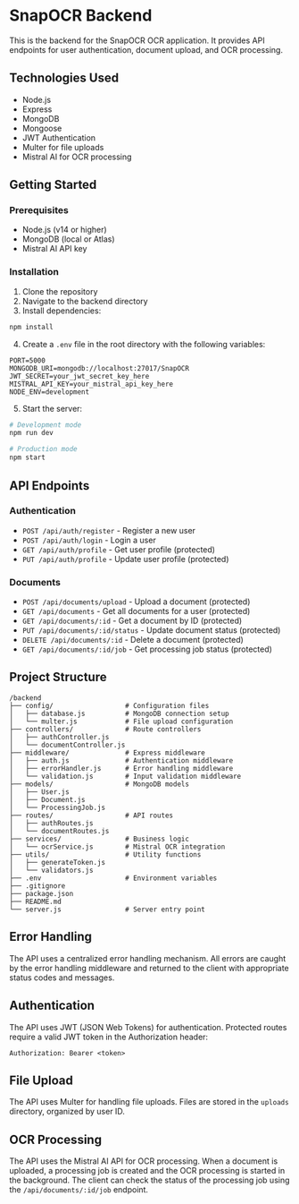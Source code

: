 # SnapOCR Backend

This is the backend for the SnapOCR OCR application. It provides API endpoints for user authentication, document upload, and OCR processing.

## Technologies Used

- Node.js
- Express
- MongoDB
- Mongoose
- JWT Authentication
- Multer for file uploads
- Mistral AI for OCR processing

## Getting Started

### Prerequisites

- Node.js (v14 or higher)
- MongoDB (local or Atlas)
- Mistral AI API key

### Installation

1. Clone the repository
2. Navigate to the backend directory
3. Install dependencies:

```bash
npm install
```

4. Create a `.env` file in the root directory with the following variables:

```
PORT=5000
MONGODB_URI=mongodb://localhost:27017/SnapOCR
JWT_SECRET=your_jwt_secret_key_here
MISTRAL_API_KEY=your_mistral_api_key_here
NODE_ENV=development
```

5. Start the server:

```bash
# Development mode
npm run dev

# Production mode
npm start
```

## API Endpoints

### Authentication

- `POST /api/auth/register` - Register a new user
- `POST /api/auth/login` - Login a user
- `GET /api/auth/profile` - Get user profile (protected)
- `PUT /api/auth/profile` - Update user profile (protected)

### Documents

- `POST /api/documents/upload` - Upload a document (protected)
- `GET /api/documents` - Get all documents for a user (protected)
- `GET /api/documents/:id` - Get a document by ID (protected)
- `PUT /api/documents/:id/status` - Update document status (protected)
- `DELETE /api/documents/:id` - Delete a document (protected)
- `GET /api/documents/:id/job` - Get processing job status (protected)

## Project Structure

```
/backend
├── config/                  # Configuration files
│   ├── database.js          # MongoDB connection setup
│   └── multer.js            # File upload configuration
├── controllers/             # Route controllers
│   ├── authController.js
│   └── documentController.js
├── middleware/              # Express middleware
│   ├── auth.js              # Authentication middleware
│   ├── errorHandler.js      # Error handling middleware
│   └── validation.js        # Input validation middleware
├── models/                  # MongoDB models
│   ├── User.js
│   ├── Document.js
│   └── ProcessingJob.js
├── routes/                  # API routes
│   ├── authRoutes.js
│   └── documentRoutes.js
├── services/                # Business logic
│   └── ocrService.js        # Mistral OCR integration
├── utils/                   # Utility functions
│   ├── generateToken.js
│   └── validators.js
├── .env                     # Environment variables
├── .gitignore
├── package.json
├── README.md
└── server.js                # Server entry point
```

## Error Handling

The API uses a centralized error handling mechanism. All errors are caught by the error handling middleware and returned to the client with appropriate status codes and messages.

## Authentication

The API uses JWT (JSON Web Tokens) for authentication. Protected routes require a valid JWT token in the Authorization header:

```
Authorization: Bearer <token>
```

## File Upload

The API uses Multer for handling file uploads. Files are stored in the `uploads` directory, organized by user ID.

## OCR Processing

The API uses the Mistral AI API for OCR processing. When a document is uploaded, a processing job is created and the OCR processing is started in the background. The client can check the status of the processing job using the `/api/documents/:id/job` endpoint. 